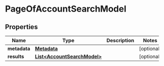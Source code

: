 
# PageOfAccountSearchModel

## Properties
Name | Type | Description | Notes
------------ | ------------- | ------------- | -------------
**metadata** | [**Metadata**](Metadata.md) |  |  [optional]
**results** | [**List&lt;AccountSearchModel&gt;**](AccountSearchModel.md) |  |  [optional]



